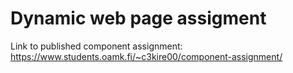 # Dynamic web page assigment

Link to published component assignment: https://www.students.oamk.fi/~c3kire00/component-assignment/


